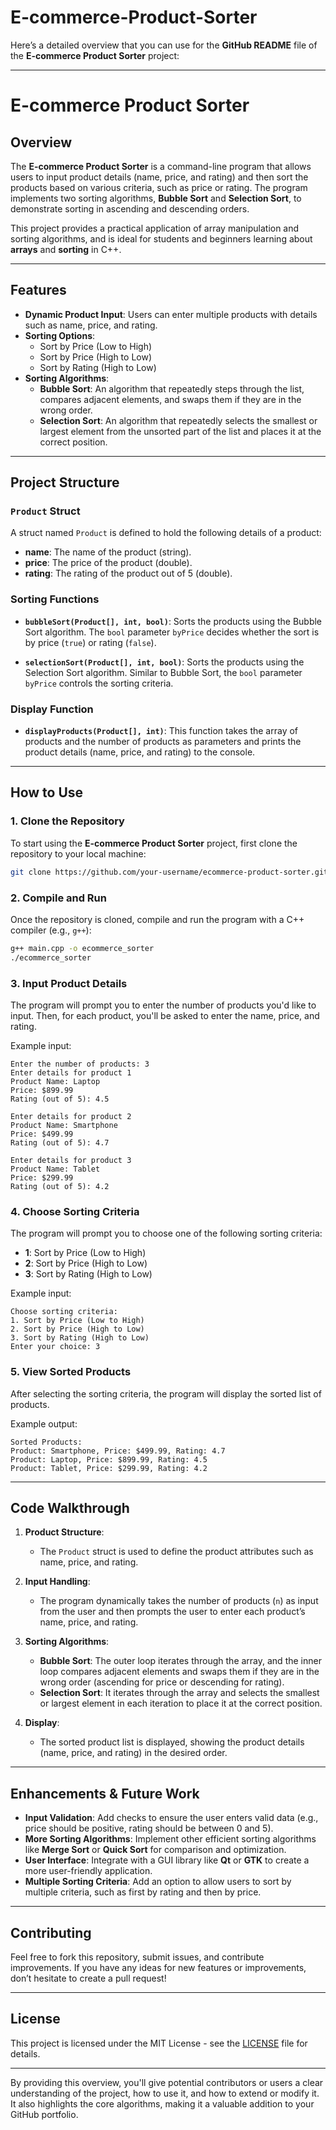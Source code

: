 # E-commerce-Product-Sorter
Here’s a detailed overview that you can use for the **GitHub README** file of the **E-commerce Product Sorter** project:

---

# E-commerce Product Sorter

## Overview

The **E-commerce Product Sorter** is a command-line program that allows users to input product details (name, price, and rating) and then sort the products based on various criteria, such as price or rating. The program implements two sorting algorithms, **Bubble Sort** and **Selection Sort**, to demonstrate sorting in ascending and descending orders. 

This project provides a practical application of array manipulation and sorting algorithms, and is ideal for students and beginners learning about **arrays** and **sorting** in C++.

---

## Features

- **Dynamic Product Input**: Users can enter multiple products with details such as name, price, and rating.
- **Sorting Options**: 
  - Sort by Price (Low to High)
  - Sort by Price (High to Low)
  - Sort by Rating (High to Low)
- **Sorting Algorithms**:
  - **Bubble Sort**: An algorithm that repeatedly steps through the list, compares adjacent elements, and swaps them if they are in the wrong order.
  - **Selection Sort**: An algorithm that repeatedly selects the smallest or largest element from the unsorted part of the list and places it at the correct position.

---

## Project Structure

### `Product` Struct
A struct named `Product` is defined to hold the following details of a product:
- **name**: The name of the product (string).
- **price**: The price of the product (double).
- **rating**: The rating of the product out of 5 (double).

### Sorting Functions

- **`bubbleSort(Product[], int, bool)`**: 
  Sorts the products using the Bubble Sort algorithm. The `bool` parameter `byPrice` decides whether the sort is by price (`true`) or rating (`false`).

- **`selectionSort(Product[], int, bool)`**: 
  Sorts the products using the Selection Sort algorithm. Similar to Bubble Sort, the `bool` parameter `byPrice` controls the sorting criteria.

### Display Function

- **`displayProducts(Product[], int)`**: 
  This function takes the array of products and the number of products as parameters and prints the product details (name, price, and rating) to the console.

---

## How to Use

### 1. Clone the Repository

To start using the **E-commerce Product Sorter** project, first clone the repository to your local machine:

```bash
git clone https://github.com/your-username/ecommerce-product-sorter.git
```

### 2. Compile and Run

Once the repository is cloned, compile and run the program with a C++ compiler (e.g., `g++`):

```bash
g++ main.cpp -o ecommerce_sorter
./ecommerce_sorter
```

### 3. Input Product Details

The program will prompt you to enter the number of products you'd like to input. Then, for each product, you'll be asked to enter the name, price, and rating. 

Example input:
```
Enter the number of products: 3
Enter details for product 1
Product Name: Laptop
Price: $899.99
Rating (out of 5): 4.5

Enter details for product 2
Product Name: Smartphone
Price: $499.99
Rating (out of 5): 4.7

Enter details for product 3
Product Name: Tablet
Price: $299.99
Rating (out of 5): 4.2
```

### 4. Choose Sorting Criteria

The program will prompt you to choose one of the following sorting criteria:
- **1**: Sort by Price (Low to High)
- **2**: Sort by Price (High to Low)
- **3**: Sort by Rating (High to Low)

Example input:
```
Choose sorting criteria:
1. Sort by Price (Low to High)
2. Sort by Price (High to Low)
3. Sort by Rating (High to Low)
Enter your choice: 3
```

### 5. View Sorted Products

After selecting the sorting criteria, the program will display the sorted list of products.

Example output:
```
Sorted Products:
Product: Smartphone, Price: $499.99, Rating: 4.7
Product: Laptop, Price: $899.99, Rating: 4.5
Product: Tablet, Price: $299.99, Rating: 4.2
```

---

## Code Walkthrough

1. **Product Structure**:
   - The `Product` struct is used to define the product attributes such as name, price, and rating.
   
2. **Input Handling**:
   - The program dynamically takes the number of products (`n`) as input from the user and then prompts the user to enter each product’s name, price, and rating.
   
3. **Sorting Algorithms**:
   - **Bubble Sort**: The outer loop iterates through the array, and the inner loop compares adjacent elements and swaps them if they are in the wrong order (ascending for price or descending for rating).
   - **Selection Sort**: It iterates through the array and selects the smallest or largest element in each iteration to place it at the correct position.

4. **Display**:
   - The sorted product list is displayed, showing the product details (name, price, and rating) in the desired order.

---

## Enhancements & Future Work

- **Input Validation**: Add checks to ensure the user enters valid data (e.g., price should be positive, rating should be between 0 and 5).
- **More Sorting Algorithms**: Implement other efficient sorting algorithms like **Merge Sort** or **Quick Sort** for comparison and optimization.
- **User Interface**: Integrate with a GUI library like **Qt** or **GTK** to create a more user-friendly application.
- **Multiple Sorting Criteria**: Add an option to allow users to sort by multiple criteria, such as first by rating and then by price.

---

## Contributing

Feel free to fork this repository, submit issues, and contribute improvements. If you have any ideas for new features or improvements, don’t hesitate to create a pull request!

---

## License

This project is licensed under the MIT License - see the [LICENSE](LICENSE) file for details.

---

By providing this overview, you'll give potential contributors or users a clear understanding of the project, how to use it, and how to extend or modify it. It also highlights the core algorithms, making it a valuable addition to your GitHub portfolio.
